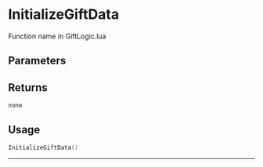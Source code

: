 # InitializeGiftData

Function name in GiftLogic.lua

## Parameters

## Returns

`none`

## Usage

```lua
InitializeGiftData()
```

---
